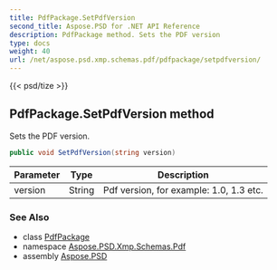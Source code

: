 ```yaml
---
title: PdfPackage.SetPdfVersion
second_title: Aspose.PSD for .NET API Reference
description: PdfPackage method. Sets the PDF version
type: docs
weight: 40
url: /net/aspose.psd.xmp.schemas.pdf/pdfpackage/setpdfversion/
---
```

{{< psd/tize >}}
## PdfPackage.SetPdfVersion method

Sets the PDF version.

```csharp
public void SetPdfVersion(string version)
```

| Parameter | Type | Description |
| --- | --- | --- |
| version | String | Pdf version, for example: 1.0, 1.3 etc. |

### See Also

* class [PdfPackage](../)
* namespace [Aspose.PSD.Xmp.Schemas.Pdf](../../../aspose.psd.xmp.schemas.pdf/)
* assembly [Aspose.PSD](../../../)


